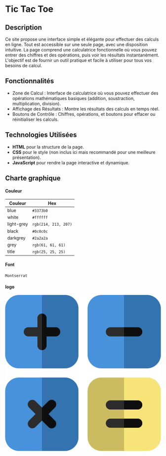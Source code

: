 # Tic Tac Toe

## Description

Ce site propose une interface simple et élégante pour effectuer des calculs en ligne. Tout est accessible sur une seule page, avec une disposition intuitive. La page comprend une calculatrice fonctionnelle où vous pouvez entrer des chiffres et des opérations, puis voir les résultats instantanément. L'objectif est de fournir un outil pratique et facile à utiliser pour tous vos besoins de calcul.
<!-- ## Screenshot

![alt text](https://github.com/sisilass31/tasty/blob/main/assets/images/tasty.png?raw=true) -->

## Fonctionnalités

- Zone de Calcul : Interface de calculatrice où vous pouvez effectuer des opérations mathématiques basiques (addition, soustraction, multiplication, division).
- Affichage des Résultats : Montre les résultats des calculs en temps réel.
- Boutons de Contrôle : Chiffres, opérations, et boutons pour effacer ou réinitialiser les calculs.

## Technologies Utilisées

- **HTML** pour la structure de la page.
- **CSS** pour le style (non inclus ici mais recommandé pour une meilleure présentation).
- **JavaScript** pour rendre la page interactive et dynamique.

## Charte graphique

#### Couleur

| Couleur             | Hex                                                                |
| ----------------- | ------------------------------------------------------------------ |
| blue | `#3373b0`|
| white | `#ffffff`|
| light-grey | `rgb(214, 213, 207)` |
| black | `#0c0c0c` |
| darkgrey | `#2a2a2a` |
| grey | `rgb(61, 61, 61)` |
| title | `rgb(25, 25, 25)` |

#### Font

`Montserrat`

#### logo

![alt text](https://github.com/sisilass31/calculator/blob/main/logo.png?raw=true)